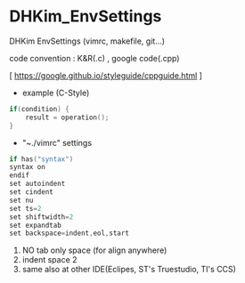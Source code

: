 # DHKim_EnvSettings
DHKim EnvSettings (vimrc, makefile, git...)

code convention : K&R(.c) , google code(.cpp)

[ https://google.github.io/styleguide/cppguide.html ]

 - example (C-Style)
  ```cpp
  if(condition) {
      result = operation();
  }

  ```

 - "~./vimrc" settings 
  ```c
  if has("syntax")
  syntax on
  endif
  set autoindent
  set cindent
  set nu
  set ts=2
  set shiftwidth=2
  set expandtab
  set backspace=indent,eol,start
  ```
   1. NO tab only space (for align anywhere)
   2. indent space 2
   3. same also at other IDE(Eclipes, ST's Truestudio, TI's CCS)
